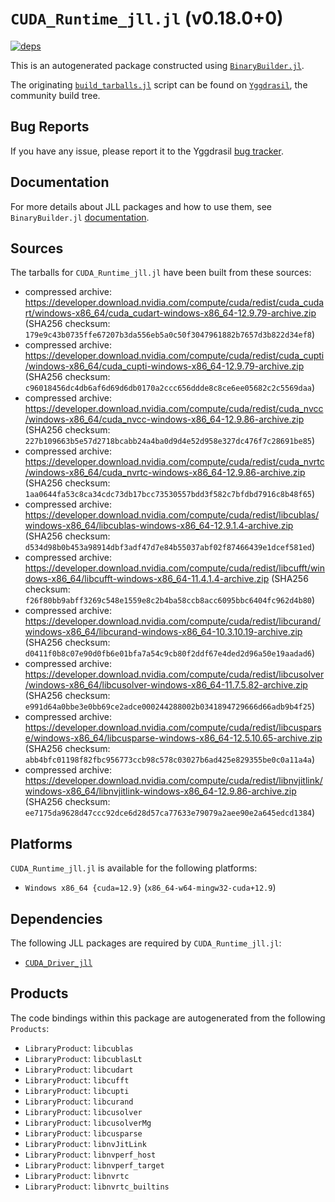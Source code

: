 # `CUDA_Runtime_jll.jl` (v0.18.0+0)

[![deps](https://juliahub.com/docs/CUDA_Runtime_jll/deps.svg)](https://juliahub.com/ui/Packages/General/CUDA_Runtime_jll/)

This is an autogenerated package constructed using [`BinaryBuilder.jl`](https://github.com/JuliaPackaging/BinaryBuilder.jl).

The originating [`build_tarballs.jl`](https://github.com/JuliaPackaging/Yggdrasil/blob/8c1595cd08ee8e9b383f95ce78236b335d635487/C/CUDA/CUDA_Runtime/build_tarballs.jl) script can be found on [`Yggdrasil`](https://github.com/JuliaPackaging/Yggdrasil/), the community build tree.

## Bug Reports

If you have any issue, please report it to the Yggdrasil [bug tracker](https://github.com/JuliaPackaging/Yggdrasil/issues).

## Documentation

For more details about JLL packages and how to use them, see `BinaryBuilder.jl` [documentation](https://docs.binarybuilder.org/stable/jll/).

## Sources

The tarballs for `CUDA_Runtime_jll.jl` have been built from these sources:

* compressed archive: https://developer.download.nvidia.com/compute/cuda/redist/cuda_cudart/windows-x86_64/cuda_cudart-windows-x86_64-12.9.79-archive.zip (SHA256 checksum: `179e9c43b0735ffe67207b3da556eb5a0c50f3047961882b7657d3b822d34ef8`)
* compressed archive: https://developer.download.nvidia.com/compute/cuda/redist/cuda_cupti/windows-x86_64/cuda_cupti-windows-x86_64-12.9.79-archive.zip (SHA256 checksum: `c96018456dc4db6af6d69d6db0170a2ccc656ddde8c8ce6ee05682c2c5569daa`)
* compressed archive: https://developer.download.nvidia.com/compute/cuda/redist/cuda_nvcc/windows-x86_64/cuda_nvcc-windows-x86_64-12.9.86-archive.zip (SHA256 checksum: `227b109663b5e57d2718bcabb24a4ba0d9d4e52d958e327dc476f7c28691be85`)
* compressed archive: https://developer.download.nvidia.com/compute/cuda/redist/cuda_nvrtc/windows-x86_64/cuda_nvrtc-windows-x86_64-12.9.86-archive.zip (SHA256 checksum: `1aa0644fa53c8ca34cdc73db17bcc73530557bdd3f582c7bfdbd7916c8b48f65`)
* compressed archive: https://developer.download.nvidia.com/compute/cuda/redist/libcublas/windows-x86_64/libcublas-windows-x86_64-12.9.1.4-archive.zip (SHA256 checksum: `d534d98b0b453a98914dbf3adf47d7e84b55037abf02f87466439e1dcef581ed`)
* compressed archive: https://developer.download.nvidia.com/compute/cuda/redist/libcufft/windows-x86_64/libcufft-windows-x86_64-11.4.1.4-archive.zip (SHA256 checksum: `f26f80bb9abff3269c548e1559e8c2b4ba58ccb8acc6095bbc6404fc962d4b80`)
* compressed archive: https://developer.download.nvidia.com/compute/cuda/redist/libcurand/windows-x86_64/libcurand-windows-x86_64-10.3.10.19-archive.zip (SHA256 checksum: `d0411f0b8c07e90d0fb6e01bfa7a54c9cb80f2ddf67e4ded2d96a50e19aadad6`)
* compressed archive: https://developer.download.nvidia.com/compute/cuda/redist/libcusolver/windows-x86_64/libcusolver-windows-x86_64-11.7.5.82-archive.zip (SHA256 checksum: `e991d64a0bbe3e0bb69ce2adce000244288002b0341894729666d66adb9b4f25`)
* compressed archive: https://developer.download.nvidia.com/compute/cuda/redist/libcusparse/windows-x86_64/libcusparse-windows-x86_64-12.5.10.65-archive.zip (SHA256 checksum: `abb4bfc01198f82fbc956773ccb98c578c03027b6ad425e829355be0c0a11a4a`)
* compressed archive: https://developer.download.nvidia.com/compute/cuda/redist/libnvjitlink/windows-x86_64/libnvjitlink-windows-x86_64-12.9.86-archive.zip (SHA256 checksum: `ee7175da9628d47ccc92dce6d28d57ca77633e79079a2aee90e2a645edcd1384`)

## Platforms

`CUDA_Runtime_jll.jl` is available for the following platforms:

* `Windows x86_64 {cuda=12.9}` (`x86_64-w64-mingw32-cuda+12.9`)

## Dependencies

The following JLL packages are required by `CUDA_Runtime_jll.jl`:

* [`CUDA_Driver_jll`](https://github.com/JuliaBinaryWrappers/CUDA_Driver_jll.jl)

## Products

The code bindings within this package are autogenerated from the following `Products`:

* `LibraryProduct`: `libcublas`
* `LibraryProduct`: `libcublasLt`
* `LibraryProduct`: `libcudart`
* `LibraryProduct`: `libcufft`
* `LibraryProduct`: `libcupti`
* `LibraryProduct`: `libcurand`
* `LibraryProduct`: `libcusolver`
* `LibraryProduct`: `libcusolverMg`
* `LibraryProduct`: `libcusparse`
* `LibraryProduct`: `libnvJitLink`
* `LibraryProduct`: `libnvperf_host`
* `LibraryProduct`: `libnvperf_target`
* `LibraryProduct`: `libnvrtc`
* `LibraryProduct`: `libnvrtc_builtins`

